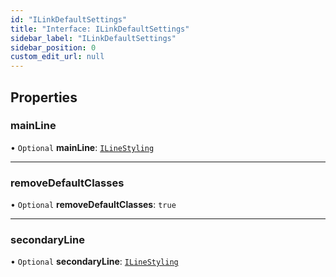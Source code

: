 ```yaml
---
id: "ILinkDefaultSettings"
title: "Interface: ILinkDefaultSettings"
sidebar_label: "ILinkDefaultSettings"
sidebar_position: 0
custom_edit_url: null
---
```


## Properties

### mainLine

• `Optional` **mainLine**: [`ILineStyling`](ILineStyling)

___

### removeDefaultClasses

• `Optional` **removeDefaultClasses**: ``true``

___

### secondaryLine

• `Optional` **secondaryLine**: [`ILineStyling`](ILineStyling)
